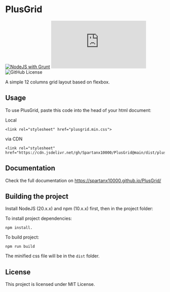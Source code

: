 # PlusGrid 
[![NodeJS with Grunt](https://github.com/Spartanx10000/PlusGrid/actions/workflows/npm-grunt.yml/badge.svg)](https://github.com/Spartanx10000/PlusGrid/actions/workflows/npm-grunt.yml)
![GitHub file size in bytes](https://img.shields.io/github/size/Spartanx10000/PlusGrid/dist%2Fplusgrid.min.css)
![GitHub License](https://img.shields.io/github/license/Spartanx10000/PlusGrid)

A simple 12 columns grid layout based on flexbox.

## Usage

To use PlusGrid, paste this code into the head of your html document:

Local

    <link rel="stylesheet" href="plusgrid.min.css">

via CDN

    <link rel="stylesheet" href="https://cdn.jsdelivr.net/gh/Spartanx10000/PlusGrid@main/dist/plusgrid.min.css">

## Documentation

Check the full documentation on 
https://spartanx10000.github.io/PlusGrid/



## Building the project

Install NodeJS (20.x.x) and npm (10.x.x) first, then in the project folder:

To install project dependencies:

    npm install.

To build project:

    npm run build

The minified css file will be in the `dist` folder.

## License

This project is licensed under MIT License.

